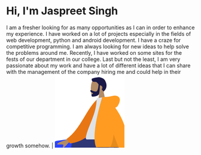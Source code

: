 # Hi, I'm Jaspreet Singh

I am a fresher looking for as many opportunities as I can in order to enhance my experience. I have worked on a lot of projects especially in the fields of web development, python and android development. I have a craze for competitive programming. I am always looking for new ideas to help solve the problems around me. Recently, I have worked on some sites for the fests of our department in our college.
Last but not the least, I am very passionate about my work and have a lot of different ideas that I can share with the management of the company hiring me and could help in their growth somehow.  |  ![](https://raw.githubusercontent.com/Jaspreet-Singh5/Jaspreet-Singh5/master/Jaspreet-Singh5.png)



